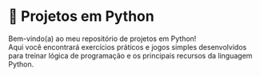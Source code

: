 # 🐍 Projetos em Python

Bem-vindo(a) ao meu repositório de projetos em Python!  
Aqui você encontrará exercícios práticos e jogos simples desenvolvidos para treinar lógica de programação e os principais recursos da linguagem Python.



